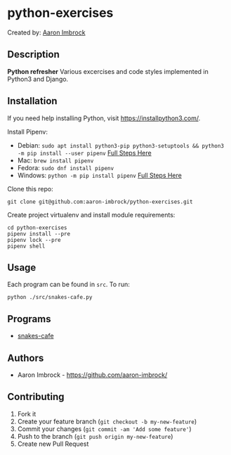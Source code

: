 # python-exercises

Created by: [Aaron Imbrock](https://www.linkedin.com/in/aaron-imbrock/)

## Description

**Python refresher** Various excercises and code styles implemented in Python3 and Django.

## Installation

If you need help installing Python, visit <https://installpython3.com/>.

Install Pipenv:

* Debian: `sudo apt install python3-pip python3-setuptools && python3 -m pip install --user pipenv` [Full Steps Here](https://phoikoi.io/2018/04/03/bootstrap-pipenv-debian.html)
* Mac: `brew install pipenv`
* Fedora: `sudo dnf install pipenv`
* Windows: `python -m pip install pipenv` [Full Steps Here](https://www.codingforentrepreneurs.com/blog/install-python-django-on-windows)

Clone this repo:

```console
git clone git@github.com:aaron-imbrock/python-exercises.git
```

Create project virtualenv and install module requirements:

```console
cd python-exercises
pipenv install --pre
pipenv lock --pre
pipenv shell
```

## Usage

Each program can be found in `src`. To run:

```console
python ./src/snakes-cafe.py
```

## Programs

* [snakes-cafe](https://github.com/aaron-imbrock/python-exercises/blob/main/src/snakes_cafe_README.md)

## Authors

* Aaron Imbrock - <https://github.com/aaron-imbrock/>

## Contributing

1. Fork it
2. Create your feature branch (`git checkout -b my-new-feature`)
3. Commit your changes (`git commit -am 'Add some feature'`)
4. Push to the branch (`git push origin my-new-feature`)
5. Create new Pull Request
